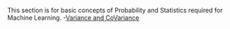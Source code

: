 This section is for basic concepts of Probability and Statistics required for Machine Learning.
-[Variance and CoVariance](https://github.com/pskaranth/thelearningcurve/tree/master/Classification/varandcovar)
